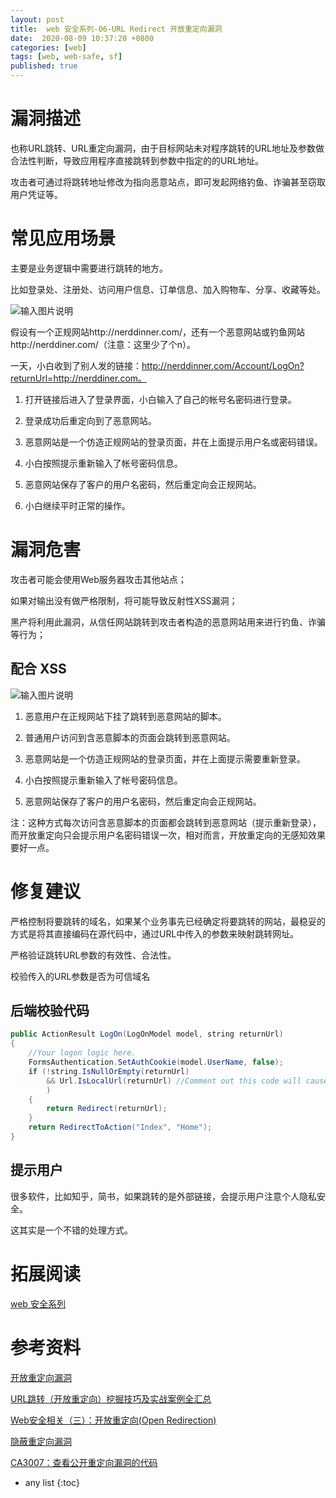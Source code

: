 ```yaml
---
layout: post
title:  web 安全系列-06-URL Redirect 开放重定向漏洞
date:  2020-08-09 10:37:20 +0800
categories: [web]
tags: [web, web-safe, sf]
published: true
---
```


# 漏洞描述

也称URL跳转、URL重定向漏洞，由于目标网站未对程序跳转的URL地址及参数做合法性判断，导致应用程序直接跳转到参数中指定的的URL地址。

攻击者可通过将跳转地址修改为指向恶意站点，即可发起网络钓鱼、诈骗甚至窃取用户凭证等。

# 常见应用场景

主要是业务逻辑中需要进行跳转的地方。

比如登录处、注册处、访问用户信息、订单信息、加入购物车、分享、收藏等处。

![输入图片说明](https://images.gitee.com/uploads/images/2020/0809/174456_916dd969_508704.png)

假设有一个正规网站http://nerddinner.com/，还有一个恶意网站或钓鱼网站http://nerddiner.com/（注意：这里少了个n）。

一天，小白收到了别人发的链接：http://nerddinner.com/Account/LogOn?returnUrl=http://nerddiner.com。

1. 打开链接后进入了登录界面，小白输入了自己的帐号名密码进行登录。

2. 登录成功后重定向到了恶意网站。

3. 恶意网站是一个仿造正规网站的登录页面，并在上面提示用户名或密码错误。

4. 小白按照提示重新输入了帐号密码信息。

5. 恶意网站保存了客户的用户名密码，然后重定向会正规网站。

6. 小白继续平时正常的操作。

# 漏洞危害

攻击者可能会使用Web服务器攻击其他站点；

如果对输出没有做严格限制，将可能导致反射性XSS漏洞；

黑产将利用此漏洞，从信任网站跳转到攻击者构造的恶意网站用来进行钓鱼、诈骗等行为；

## 配合 XSS

![输入图片说明](https://images.gitee.com/uploads/images/2020/0809/174730_8bbef664_508704.png)

1. 恶意用户在正规网站下挂了跳转到恶意网站的脚本。

2. 普通用户访问到含恶意脚本的页面会跳转到恶意网站。

3. 恶意网站是一个仿造正规网站的登录页面，并在上面提示需要重新登录。

4. 小白按照提示重新输入了帐号密码信息。

5. 恶意网站保存了客户的用户名密码，然后重定向会正规网站。

注：这种方式每次访问含恶意脚本的页面都会跳转到恶意网站（提示重新登录），而开放重定向只会提示用户名密码错误一次，相对而言，开放重定向的无感知效果要好一点。

# 修复建议

严格控制将要跳转的域名，如果某个业务事先已经确定将要跳转的网站，最稳妥的方式是将其直接编码在源代码中，通过URL中传入的参数来映射跳转网址。

严格验证跳转URL参数的有效性、合法性。

校验传入的URL参数是否为可信域名

## 后端校验代码

```java
public ActionResult LogOn(LogOnModel model, string returnUrl)
{
    //Your logon logic here.
    FormsAuthentication.SetAuthCookie(model.UserName, false);
    if (!string.IsNullOrEmpty(returnUrl)
        && Url.IsLocalUrl(returnUrl) //Comment out this code will cause open redirection 
        )
    {
        return Redirect(returnUrl);
    }
    return RedirectToAction("Index", "Home");
}
```

## 提示用户

很多软件，比如知乎，简书，如果跳转的是外部链接，会提示用户注意个人隐私安全。

这其实是一个不错的处理方式。

# 拓展阅读 

[web 安全系列](https://houbb.github.io/2020/08/09/web-safe-00-overview)

# 参考资料

[开放重定向漏洞](https://vulwiki.readthedocs.io/zh_CN/latest/web/urlre/)

[URL跳转（开放重定向）挖掘技巧及实战案例全汇总](https://cloud.tencent.com/developer/article/1516344)

[Web安全相关（三）：开放重定向(Open Redirection)](https://www.cnblogs.com/Erik_Xu/p/5497479.html)

[隐蔽重定向漏洞](https://zh.wikipedia.org/wiki/%E9%9A%B1%E8%94%BD%E9%87%8D%E5%AE%9A%E5%90%91%E6%BC%8F%E6%B4%9E)

[CA3007：查看公开重定向漏洞的代码](https://docs.microsoft.com/zh-cn/visualstudio/code-quality/ca3007?view=vs-2019)

* any list
{:toc}